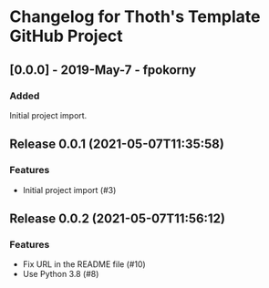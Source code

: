 # Changelog for Thoth's Template GitHub Project

## [0.0.0] - 2019-May-7 - fpokorny

### Added

Initial project import.

## Release 0.0.1 (2021-05-07T11:35:58)
### Features
* Initial project import (#3)

## Release 0.0.2 (2021-05-07T11:56:12)
### Features
* Fix URL in the README file (#10)
* Use Python 3.8 (#8)
